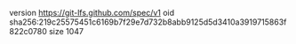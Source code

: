 version https://git-lfs.github.com/spec/v1
oid sha256:219c25575451c6169b7f29e7d732b8abb9125d5d3410a3919715863f822c0780
size 1047
